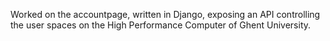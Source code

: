 
Worked on the accountpage, written in Django, exposing an API controlling the user spaces on the High Performance Computer of Ghent University.
